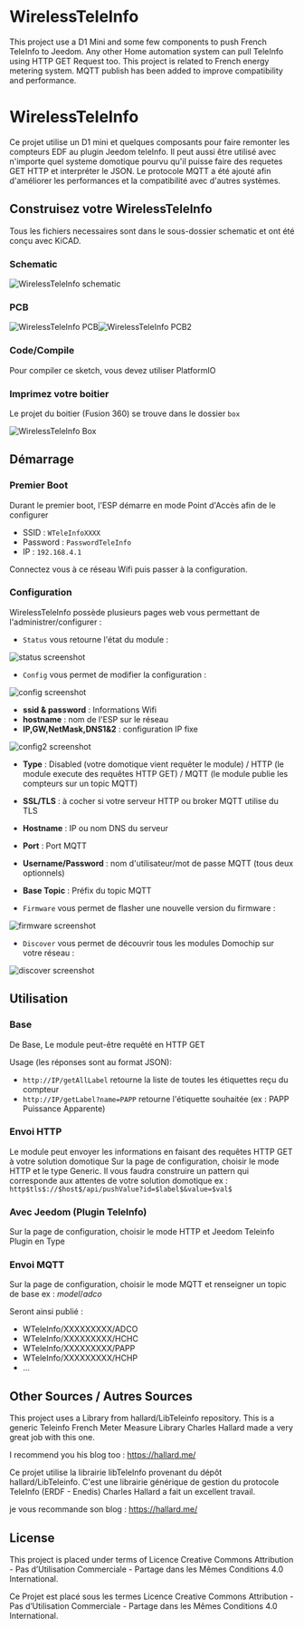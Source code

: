 # WirelessTeleInfo
This project use a D1 Mini and some few components to push French TeleInfo to Jeedom.
Any other Home automation system can pull TeleInfo using HTTP GET Request too.
This project is related to French energy metering system.
MQTT publish has been added to improve compatibility and performance.

# WirelessTeleInfo
Ce projet utilise un D1 mini et quelques composants pour faire remonter les compteurs EDF au plugin Jeedom teleInfo.
Il peut aussi être utilisé avec n'importe quel systeme domotique pourvu qu'il puisse faire des requetes GET HTTP et interpréter le JSON.
Le protocole MQTT a été ajouté afin d'améliorer les performances et la compatibilité avec d'autres systèmes.


## Construisez votre WirelessTeleInfo

Tous les fichiers necessaires sont dans le sous-dossier schematic et ont été conçu avec KiCAD.

### Schematic

![WirelessTeleInfo schematic](https://raw.github.com/Domochip/WirelessTeleInfo/master/img/schematic.jpg)

### PCB

![WirelessTeleInfo PCB](https://raw.github.com/Domochip/WirelessTeleInfo/master/img/pcb.jpg)![WirelessTeleInfo PCB2](https://raw.github.com/Domochip/WirelessTeleInfo/master/img/pcb2.jpg)

### Code/Compile
Pour compiler ce sketch, vous devez utiliser PlatformIO

### Imprimez votre boitier

Le projet du boitier (Fusion 360) se trouve dans le dossier `box` 

![WirelessTeleInfo Box](https://raw.github.com/Domochip/WirelessTeleInfo/master/img/box.jpg)


## Démarrage

### Premier Boot
Durant le premier boot, l'ESP démarre en mode Point d'Accès afin de le configurer

 - SSID : `WTeleInfoXXXX`
 - Password : `PasswordTeleInfo`
 - IP : `192.168.4.1`

Connectez vous à ce réseau Wifi puis passer à la configuration.

### Configuration

WirelessTeleInfo possède plusieurs pages web vous permettant de l'administrer/configurer : 

 - `Status` vous retourne l'état du module :

![status screenshot](https://raw.github.com/Domochip/WirelessTeleInfo/master/img/status.png)

 - `Config` vous permet de modifier la configuration : 

![config screenshot](https://raw.github.com/Domochip/WirelessTeleInfo/master/img/config.png)

- **ssid & password** : Informations Wifi
- **hostname** : nom de l'ESP sur le réseau
- **IP,GW,NetMask,DNS1&2** : configuration IP fixe 

![config2 screenshot](https://raw.github.com/Domochip/WirelessTeleInfo/master/img/config2.png)

- **Type** : Disabled (votre domotique vient requêter le module) / HTTP (le module execute des requêtes HTTP GET) / MQTT (le module publie les compteurs sur un topic MQTT)
- **SSL/TLS** : à cocher si votre serveur HTTP ou broker MQTT utilise du TLS
- **Hostname** : IP ou nom DNS du serveur
- **Port** : Port MQTT
- **Username/Password** : nom d'utilisateur/mot de passe MQTT (tous deux optionnels)
- **Base Topic** : Préfix du topic MQTT


 - `Firmware` vous permet de flasher une nouvelle version du firmware :

![firmware screenshot](https://raw.github.com/Domochip/WirelessTeleInfo/master/img/fw.png)

- `Discover` vous permet de découvrir tous les modules Domochip sur votre réseau :

![discover screenshot](https://raw.github.com/Domochip/Wireless-DS18B20-Bus/master/img/discover.png)


## Utilisation

### Base

De Base, Le module peut-être requêté en HTTP GET

Usage (les réponses sont au format JSON): 

 - `http://IP/getAllLabel` retourne la liste de toutes les étiquettes reçu du compteur
 - `http://IP/getLabel?name=PAPP` retourne l'étiquette souhaitée (ex : PAPP Puissance Apparente)

### Envoi HTTP

Le module peut envoyer les informations en faisant des requêtes HTTP GET à votre solution domotique
Sur la page de configuration, choisir le mode HTTP et le type Generic.
Il vous faudra construire un pattern qui corresponde aux attentes de votre solution domotique
ex : `http$tls$://$host$/api/pushValue?id=$label$&value=$val$`

### Avec Jeedom (Plugin TeleInfo)

Sur la page de configuration, choisir le mode HTTP et Jeedom Teleinfo Plugin en Type

### Envoi MQTT

Sur la page de configuration, choisir le mode MQTT et renseigner un topic de base
ex : $model$/$adco$

Seront ainsi publié :
- WTeleInfo/XXXXXXXXX/ADCO
- WTeleInfo/XXXXXXXXX/HCHC
- WTeleInfo/XXXXXXXXX/PAPP
- WTeleInfo/XXXXXXXXX/HCHP
- ...


## Other Sources / Autres Sources
This project uses a Library from hallard/LibTeleinfo repository.
This is a generic Teleinfo French Meter Measure Library
Charles Hallard made a very great job with this one.

I recommend you his blog too : https://hallard.me/

Ce projet utilise la librairie libTeleInfo provenant du dépôt hallard/LibTeleinfo.
C'est une librairie générique de gestion du protocole TeleInfo (ERDF - Enedis)
Charles Hallard a fait un excellent travail.

je vous recommande son blog : https://hallard.me/

## License
This project is placed under terms of Licence Creative Commons Attribution - Pas d’Utilisation Commerciale - Partage dans les Mêmes Conditions 4.0 International.

Ce Projet est placé sous les termes Licence Creative Commons Attribution - Pas d’Utilisation Commerciale - Partage dans les Mêmes Conditions 4.0 International.
